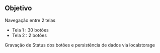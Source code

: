 ## Objetivo

Navegação entre 2 telas

- Tela 1 : 30 botões
- Tela 2 : 2 botões

Gravação de Status dos botões e persistência de dados via localstorage
